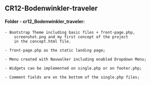 ## CR12-Bodenwinkler-traveler

#### Folder - cr12_Bodenwinkler_traveler:
```
- Bootstrap Theme including basic files + front-page.php, 
	screenshot.png and my first concept of the project 
	in the concept.html file.

- front-page.php as the static landing page;

- Menu created with Navwalker including enabled Dropdown Menu;

- Widgets can be implemented on single.php or on footer.php;

- Comment fields are on the bottom of the single.php files;
```
